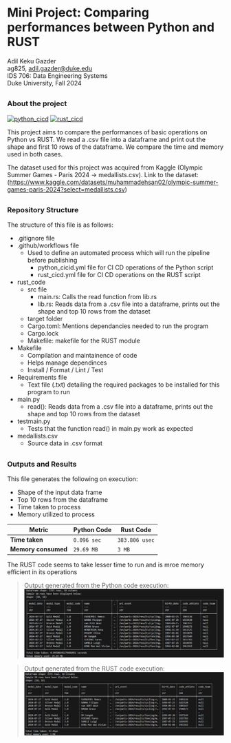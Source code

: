 # Mini Project: Comparing performances between Python and RUST
Adil Keku Gazder <br>
ag825, adil.gazder@duke.edu <br>
IDS 706: Data Engineering Systems <br>
Duke University, Fall 2024 <br >
##

### About the project

[![python_cicd](https://github.com/nogibjj/ag825_rust_python_compare/actions/workflows/python_cicd.yml/badge.svg)](https://github.com/nogibjj/ag825_rust_python_compare/actions/workflows/python_cicd.yml)  [![rust_cicd](https://github.com/nogibjj/ag825_rust_python_compare/actions/workflows/rust_cicd.yml/badge.svg)](https://github.com/nogibjj/ag825_rust_python_compare/actions/workflows/rust_cicd.yml)

This project aims to compare the performances of basic operations on Python vs RUST. We read a .csv file into a dataframe and print out the shape and first 10 rows of the dataframe. We compare the time and memory used in both cases.

The dataset used for this project was acquired from Kaggle (Olympic Summer Games - Paris 2024 -> medallists.csv). Link to the dataset: (https://www.kaggle.com/datasets/muhammadehsan02/olympic-summer-games-paris-2024?select=medallists.csv)

##
### Repository Structure
The structure of this file is as follows:
- .gitignore file
- .github/workflows file
    - Used to define an automated process which will run the pipeline before publishing
        - python_cicid.yml file for CI CD operations of the Python script
        - rust_cicd.yml file for CI CD operations on the RUST script
- rust_code
    - src file
        - main.rs: Calls the read function from lib.rs
        - lib.rs: Reads data from a .csv file into a dataframe, prints out the shape and top 10 rows from the dataset
    - target folder
    - Cargo.toml: Mentions dependancies needed to run the program
    - Cargo.lock
    - Makefile: makefile for the RUST module
- Makefile
    - Compilation and maintainence of code
    - Helps manage dependinces
    - Install / Format / Lint / Test
- Requirements file
    - Text file (.txt) detailing the required packages to be installed for this program to run
- main.py
    - read(): Reads data from a .csv file into a dataframe, prints out the shape and top 10 rows from the dataset
- testmain.py
    - Tests that the function read() in main.py work as expected
- medallists.csv
    - Source data in .csv format

##
### Outputs and Results
This file generates the following on execution:
- Shape of the input data frame
- Top 10 rows from the dataframe
- Time taken to process
- Memory utilized to process


| Metric                | Python Code                   | Rust Code          | 
|-----------------------|---------------------------|----------------|
| **Time taken**  | `0.096 sec`                  | `383.806 usec`        |                                     |
| **Memory consumed**      | `29.69 MB` | `3 MB` | 

The RUST code seems to take lesser time to run and is mroe memory efficient in its operations

> Output generated from the Python code execution:
![](python.png)

> Output generated from the RUST code execution:
![](rust.png)